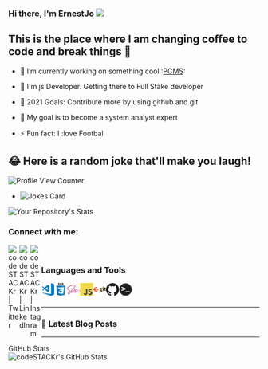 ### Hi there, I'm ErnestJo <a href="https://www.gautamkrishnar.com/"><img src="https://media.giphy.com/media/hvRJCLFzcasrR4ia7z/giphy.gif" width="25px"></a>

## This is the place where I am changing coffee to code and break things :rofl:

- 🔭 I’m currently working on something cool :[PCMS](https://github.com/ErnestJo/case):
- 🌱 I'm js Developer. Getting there to Full Stake developer
- 🥅 2021 Goals: Contribute more by using github and git

- 💬 My goal is to become a system analyst expert

- ⚡ Fun fact: I :love Footbal

## 😂 Here is a random joke that'll make you laugh!

![Profile View Counter](https://komarev.com/ghpvc/?username=ErnestJo)

- ![Jokes Card](https://readme-jokes.vercel.app/api)

![Your Repository's Stats](https://github-readme-stats.vercel.app/api/top-langs/?username=ErnestJo&theme=blue-green)

### Connect with me:

[<img align="left" alt="codeSTACKr | Twitter" width="22px" src="https://cdn.jsdelivr.net/npm/simple-icons@v3/icons/twitter.svg" />][twitter]
[<img align="left" alt="codeSTACKr | LinkedIn" width="22px" src="https://cdn.jsdelivr.net/npm/simple-icons@v3/icons/linkedin.svg" />][linkedin]
[<img align="left" alt="codeSTACKr | Instagram" width="22px" src="https://cdn.jsdelivr.net/npm/simple-icons@v3/icons/instagram.svg" />][instagram]
<br />

### Languages and Tools

<img align="left" alt="Visual Studio Code" width="26px" src="https://raw.githubusercontent.com/github/explore/80688e429a7d4ef2fca1e82350fe8e3517d3494d/topics/visual-studio-code/visual-studio-code.png" />
<img align="left" alt="CSS3" width="26px" src="https://raw.githubusercontent.com/github/explore/80688e429a7d4ef2fca1e82350fe8e3517d3494d/topics/css/css.png" />
<img align="left" alt="Sass" width="26px" src="https://raw.githubusercontent.com/github/explore/80688e429a7d4ef2fca1e82350fe8e3517d3494d/topics/sass/sass.png" />
<img align="left" alt="JavaScript" width="26px" src="https://raw.githubusercontent.com/github/explore/80688e429a7d4ef2fca1e82350fe8e3517d3494d/topics/javascript/javascript.png" />
<img align="left" alt="Git" width="26px" src="https://raw.githubusercontent.com/github/explore/80688e429a7d4ef2fca1e82350fe8e3517d3494d/topics/git/git.png" />
<img align="left" alt="GitHub" width="26px" src="https://raw.githubusercontent.com/github/explore/78df643247d429f6cc873026c0622819ad797942/topics/github/github.png" />

<img align="left" alt="Terminal" width="26px" src="https://raw.githubusercontent.com/github/explore/80688e429a7d4ef2fca1e82350fe8e3517d3494d/topics/terminal/terminal.png" />

<br />
<br />

---

### 📕 Latest Blog Posts

<!---BLOG-POST-LIST:START --->
<!---BLOG-POST-LIST:END --->

---

  <summary> GitHub Stats</summary>

  <img align="left" alt="codeSTACKr's GitHub Stats" src="https://github-readme-stats.vercel.app/api?username=ErnestJo&show_icons=true&hide_border=true" />

[twitter]: https://twitter.com/ery_joh
[instagram]: https://instagram.com/nesty_jo
[linkedin]: https://linkedin.com/in/ernest-joseph

